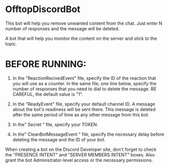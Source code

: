 # OfftopDiscordBot
This bot will help you remove unwanted content from the chat. Just enter N number of responses and the message will be deleted.

A bot that will help you monitor the content on the server and stick to the topic.

# BEFORE RUNNING:
1) In the "ReactionRecivedEvent" file, specify the ID of the reaction that you will use as a counter.
In the same file, one line below, specify the number of responses that you need to dial to delete the message.
BE CAREFUL, the default value is "1".

2) In the "ReadyEvent" file, specify your default channel ID.
A message about the bot's readiness will be sent there. This message is deleted after the same period of time as any other message from this bot.

3) In the" Secret " file, specify your TOKEN.

4) In the" CleanBotMessageEvent " file, specify the necessary delay before deleting the message and the ID of your bot.


When creating a bot on the Discord Developer site, don't forget to check the "PRESENCE INTENT" and "SERVER MEMBERS INTENT" boxes.
Also grant the bot Administrator-level access or the necessary permissions.
